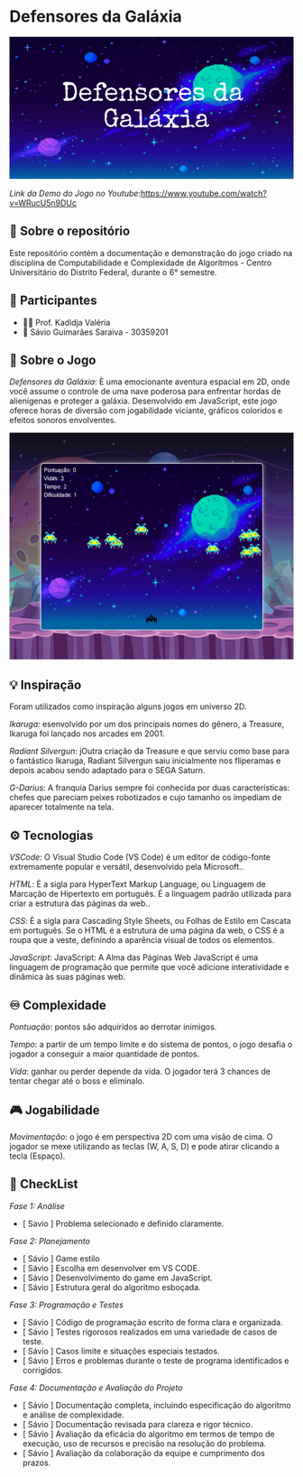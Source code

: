 # Defensores da Galáxia

![Menu do Jogo](game-image.jpg)

*Link da Demo do Jogo no Youtube*:https://www.youtube.com/watch?v=WRucU5n9DUc

## 🍁 Sobre o repositório
Este repositório contém a documentação e demonstração do jogo criado na disciplina de Computabilidade e Complexidade de Algoritmos - Centro Universitário do Distrito Federal, durante o 6° semestre.

## 👥 Participantes
- 👩‍🏫 Prof. Kadidja Valéria
- 👤 Sávio Guimarães Saraiva - 30359201

## 📰 Sobre o Jogo
 *Defensores da Galáxia*: È uma emocionante aventura espacial em 2D, onde você assume o controle de uma nave poderosa para enfrentar hordas de alienígenas e proteger a galáxia. Desenvolvido em JavaScript, este jogo oferece horas de diversão com jogabilidade viciante, gráficos coloridos e efeitos sonoros envolventes.
 
 ![Dentro do Jogo](Imagem-do-jogo.png)

## 💡 Inspiração
Foram utilizados como inspiração alguns jogos em universo 2D.

 *Ikaruga*: esenvolvido por um dos principais nomes do gênero, a Treasure, Ikaruga foi lançado nos arcades em 2001.

 *Radiant Silvergun*: jOutra criação da Treasure e que serviu como base para o fantástico Ikaruga, Radiant Silvergun saiu inicialmente nos fliperamas e depois acabou sendo adaptado para o SEGA Saturn.

 *G-Darius*: A franquia Darius sempre foi conhecida por duas características: chefes que pareciam peixes robotizados e cujo tamanho os impediam de aparecer totalmente na tela.

## ⚙️ Tecnologias
 *VSCode*: O Visual Studio Code (VS Code) é um editor de código-fonte extremamente popular e versátil, desenvolvido pela Microsoft..
 
 *HTML*: È a sigla para HyperText Markup Language, ou Linguagem de Marcação de Hipertexto em português. É a linguagem padrão utilizada para criar a estrutura das páginas da web..

 *CSS*: È a sigla para Cascading Style Sheets, ou Folhas de Estilo em Cascata em português. Se o HTML é a estrutura de uma página da web, o CSS é a roupa que a veste, definindo a aparência visual de todos os elementos.

 *JavaScript*: JavaScript: A Alma das Páginas Web
JavaScript é uma linguagem de programação que permite que você adicione interatividade e dinâmica às suas páginas web.

## ♾️ Complexidade
 *Pontuação*: pontos são adquiridos ao derrotar inimigos. 
 
 *Tempo*: a partir de um tempo limite e do sistema de pontos, o jogo desafia o jogador a conseguir a maior quantidade de pontos.

 *Vida*: ganhar ou perder depende da vida. O jogador terá 3 chances de tentar chegar até o boss e eliminalo.

## 🎮 Jogabilidade
 *Movimentação*: o jogo é em perspectiva 2D com uma visão de cima. O jogador se mexe utilizando as teclas (W, A, S, D) e pode atirar clicando a tecla (Espaço).
 
## 📝 CheckList


*Fase 1: Análise*
- [ Savio ] Problema selecionado e definido claramente.

*Fase 2: Planejamento* 
- [ Sávio ] Game estilo
- [ Sávio ] Escolha em desenvolver em VS CODE.
- [ Sávio ] Desenvolvimento do game em JavaScript.
- [ Sávio ] Estrutura geral do algoritmo esboçada.

*Fase 3: Programação e Testes*
- [ Sávio ] Código de programação escrito de forma clara e organizada.
- [ Sávio ] Testes rigorosos realizados em uma variedade de casos de teste.
- [ Sávio ] Casos limite e situações especiais testados.
- [ Sávio ] Erros e problemas durante o teste de programa identificados e corrigidos.

*Fase 4: Documentação e Avaliação do Projeto* 
- [ Sávio ] Documentação completa, incluindo especificação do algoritmo e análise de complexidade.
- [ Sávio ] Documentação revisada para clareza e rigor técnico.
- [ Sávio ] Avaliação da eficácia do algoritmo em termos de tempo de execução, uso de recursos e precisão na resolução do problema.
- [ Sávio ] Avaliação da colaboração da equipe e cumprimento dos prazos.
